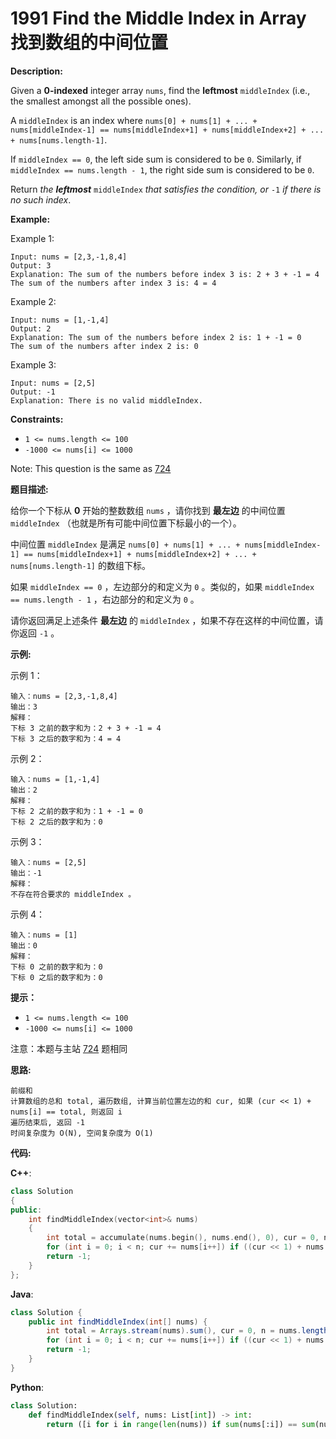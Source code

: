# 1991 Find the Middle Index in Array 找到数组的中间位置

__Description:__

Given a __0-indexed__ integer array `nums`, find the __leftmost__ `middleIndex` (i.e., the smallest amongst all the possible ones).

A `middleIndex` is an index where `nums[0] + nums[1] + ... + nums[middleIndex-1] == nums[middleIndex+1] + nums[middleIndex+2] + ... + nums[nums.length-1]`.

If `middleIndex == 0`, the left side sum is considered to be `0`. Similarly, if `middleIndex == nums.length - 1`, the right side sum is considered to be `0`.

Return _the __leftmost___ `middleIndex` _that satisfies the condition, or_ `-1` _if there is no such index_.

__Example:__

Example 1:

```text
Input: nums = [2,3,-1,8,4]
Output: 3
Explanation: The sum of the numbers before index 3 is: 2 + 3 + -1 = 4
The sum of the numbers after index 3 is: 4 = 4
```

Example 2:

```text
Input: nums = [1,-1,4]
Output: 2
Explanation: The sum of the numbers before index 2 is: 1 + -1 = 0
The sum of the numbers after index 2 is: 0
```

Example 3:

```text
Input: nums = [2,5]
Output: -1
Explanation: There is no valid middleIndex.
```

__Constraints:__

- `1 <= nums.length <= 100`
- `-1000 <= nums[i] <= 1000`

Note: This question is the same as [724](https://leetcode.com/problems/find-pivot-index/)

__题目描述:__

给你一个下标从 __0__ 开始的整数数组 `nums` ，请你找到 __最左边__ 的中间位置 `middleIndex` （也就是所有可能中间位置下标最小的一个）。

中间位置 `middleIndex` 是满足 `nums[0] + nums[1] + ... + nums[middleIndex-1] == nums[middleIndex+1] + nums[middleIndex+2] + ... + nums[nums.length-1]` 的数组下标。

如果 `middleIndex == 0` ，左边部分的和定义为 `0` 。类似的，如果 `middleIndex == nums.length - 1` ，右边部分的和定义为 `0` 。

请你返回满足上述条件 __最左边__ 的 `middleIndex` ，如果不存在这样的中间位置，请你返回 `-1` 。

__示例:__

示例 1：

```text
输入：nums = [2,3,-1,8,4]
输出：3
解释：
下标 3 之前的数字和为：2 + 3 + -1 = 4
下标 3 之后的数字和为：4 = 4
```

示例 2：

```text
输入：nums = [1,-1,4]
输出：2
解释：
下标 2 之前的数字和为：1 + -1 = 0
下标 2 之后的数字和为：0
```

示例 3：

```text
输入：nums = [2,5]
输出：-1
解释：
不存在符合要求的 middleIndex 。
```

示例 4：

```text
输入：nums = [1]
输出：0
解释：
下标 0 之前的数字和为：0
下标 0 之后的数字和为：0
```

__提示：__

- `1 <= nums.length <= 100`
- `-1000 <= nums[i] <= 1000`

注意：本题与主站 [724](https://leetcode-cn.com/problems/find-pivot-index/) 题相同

__思路:__

```text
前缀和
计算数组的总和 total, 遍历数组, 计算当前位置左边的和 cur, 如果 (cur << 1) + nums[i] == total, 则返回 i
遍历结束后, 返回 -1
时间复杂度为 O(N), 空间复杂度为 O(1)
```

__代码:__

__C++__:

```C++
class Solution 
{
public:
    int findMiddleIndex(vector<int>& nums) 
    {
        int total = accumulate(nums.begin(), nums.end(), 0), cur = 0, n = nums.size();
        for (int i = 0; i < n; cur += nums[i++]) if ((cur << 1) + nums[i] == total) return i;
        return -1;
    }
};
```

__Java__:

```Java
class Solution {
    public int findMiddleIndex(int[] nums) {
        int total = Arrays.stream(nums).sum(), cur = 0, n = nums.length;
        for (int i = 0; i < n; cur += nums[i++]) if ((cur << 1) + nums[i] == total) return i;
        return -1;
    }
}
```

__Python__:

```Python
class Solution:
    def findMiddleIndex(self, nums: List[int]) -> int:
        return ([i for i in range(len(nums)) if sum(nums[:i]) == sum(nums[i + 1:])] + [-1])[0]
```
